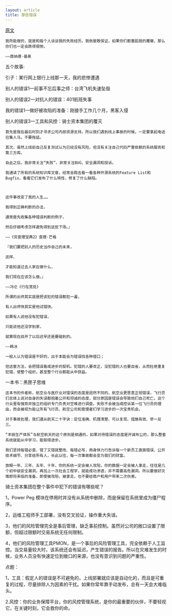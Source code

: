 ```yaml
---
layout: article
title: 那些错误
---
```


[原文](https://www.cnblogs.com/zhengyun_ustc/p/disaster3.html)

```
我所能做的，就是和每个人谈谈我的失败经历，我倒是敢保证，如果你们都重蹈我的覆辙，那么你们也一定会跌得很惨。

——唐纳德·基奥
```

五个故事:

引子：某行网上银行上线那一天，我的悲惨遭遇

别人的错误1—前事不忘后事之师：台湾飞机失速坠毁

别人的错误2—对抗人的错误：401航班失事

我的错误1—做好被攻陷的准备：刚接手工作几个月，黑客入侵

别人的错误3—工具和风控：骑士资本集团的覆灭


```
首先是我在最后时刻才寻求公司内部资源支持，所以我们遇到线上事故的时候，一定要拿起电话召集人马，不要拖延。

其次，虽然上线前自己反复测试认为已经没有风险，但没有关注自己代码严重依赖的系统服务和第三方库。

自此之后，我非常关注“失败”，非常关注BUG、安全漏洞和投诉。

我通读了所有的系统知识库文章，经常会跑去看一看各种开源系统的Feature List和Bugfix，看看它们发布了什么特性，修复了什么缺陷。

 

这件事改变了我的人生…… 
```

```
我得到正确判断的办法，

通常是先收集各种错误判断的例子，

然后仔细考虑怎样避免得到这些下场。』

——《穷查理宝典2》查理·芒格
```


```
『我们要把别人的历史当作自己的未来，

这样，

才能知道过去人家在做什么，

我们现在应该怎么做。』

——冯仑《行在宽处》
```

```
所谓的出师其实就是把该犯的错误都犯一遍，

有人出师快其实是他试错快。

如果有人说他没有犯错误，

只能说他还没学到家，

就算现在绕开了以后迟早还是要碰到的。

——韩冰
```

```
一般人认为错误是不好的，出于本能会为错误找各种借口；

但这套方法，会把错误看成进步的契机。犯错的人要改正，没犯错的人也要自省，从而杜绝重复犯错，使整个组织，甚至整个行业都能从中获益。
```

一本书：黑匣子思维


```
这本书的作者称，航空业与医疗业对错误的态度是迥然不同的，航空业更愿意正视错误，飞行员们总体上说对自身的失误都抱着公开和坦诚的态度，部分原因是错误会导致他们自己死亡。这个行业里有强势并独立的组织专门负责对空难进行调查。失败不会被当成控诉某一位飞行员的理由，而会被视为能让所有飞行员、航空公司和管理者们学习进步的一次宝贵机会。
```


```
对于事故处理，我们遵从航天二十字诀：定位准确、机理清楚、可以复现、措施有效、举一反三。

“丰田生产体系”与航空航天的这个原则是相通的，如果对待错误的态度是开诚布公的，那么整套系统就能从中学习，能取得进步。

我们坚持每错必查、错了又错就整改、每错必写，用身体力行告诉每一个新员工直面错误、公开技术细节、分享给所有人，长此以往，每一次事故都会变为我们的财富。
```


```
放眼一年、三年、五年、十年，你的系统一定会被人攻陷，你的数据一定会被人拿走，往往是几个初中级安全漏洞，再加上一次社会工程学，就能成功渗透，并不需要高危漏洞。所以要做好灾难即将来临的准备，即使被攻陷，被拿走，也不要给商户和用户带来二次伤害。
```


骑士资本集团在整个事件中犯下的错误有哪些呢？

1，Power Peg 模块在停用时并没有从系统中删除，而是保留在系统里成为僵尸程序。

2，运维工程师手工部署，没有交叉验证，操作重大失误。

3，他们的风险管理完全是事后管理，缺乏事前控制。虽然对公司的敞口设置了限额，但超过限额时交易系统无任何限制。

4，他们的风险管理工具PMON，是一个事后的风险管理工具，完全依赖于人工监控。当交易量较大时，该系统还会有延迟，产生错误的报告。所以在灾难发生的时候，业务人员没有快速定位到敞口的来源，也没有意识到问题的严重性。

 

点题：

1，工具：假定人的错误是不可避免的，上线部署就应该是自动化的，而且是可重复的过程，尽量排除人为因素的干扰。如果你常年靠手动发布，总有一天会大难临头。

2.风控：你的业务保障平台，你的风控管理系统，是你的最重要的伙伴，不要轻视它，在关键时刻，它会救你的命。